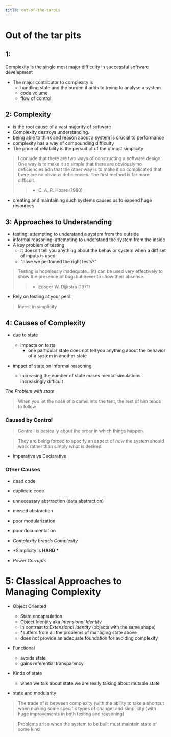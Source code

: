 ```yaml
---
title: out-of-the-tarpis
---
```


# Out of the tar pits

## 1:

Complexity is the single most major difficulty in successful software
develepment

* The major contributor to complexity is
  * handling state and the burden it adds to trying to analyse a system
  * code volume
  * flow of control


## 2: Complexity

* is the root cause of a vast majority of software
* Complexity destroys understanding.
* being able to think and reason about a system is crucial to performance
* complexity has a way of compounding difficulty
* The price of reliability is the persuit of of the utmost simplicity


> I conlude that there are two ways of constructing a software design: One way
> is to make it so simple that there are obviously no deficiencies adn that the
> other way is to make it so complicated that there are no obvious deficiencies.
> The first method is far more difficult.
>> - C. A. R. Hoare (1980)

* creating and maintaining such systems causes us to expend huge resources


## 3: Approaches to Understanding

* testing: attempting to understand a system from the outside
* informal reasoning: attempting to understand the system from the inside
* A key problem of testing
  * it doesn't tell you anything about the behavior system when a diff set of
    inputs is used
  * "have we perfomed the right tests?"


> Testing is hopelessly inadequate...(it) can be used very effectively to show
> the presence of bugsbut never to show their absense.
>> - Edsger W. Dijkstra (1971)

* Rely on testing at your peril.

> Invest in simplicity

## 4: Causes of Complexity

* due to state
  * impacts on tests
    * one particular state does not tell you anything about the behavior of a
      system in another state

* impact of state on informal reasoning
  * increasing the number of state makes mental simulations increasingly difficult

*The Problem with state*

> When you let the nose of a camel into the tent, the rest of him tends to follow

### Caused by Control

> Controll is basically about the order in which things happen.

> They are being forced to specify an aspect of *how* the system should work
> rather than simply *what* is desired.

* Imperative vs Declarative

### Other Causes

* dead code
* duplicate code
* unnecessary abstraction (data abstraction)
* missed abstraction
* poor modularization
* poor documentation


* *Complexity breads Complexity*
* *Simplicity is **HARD** *
* *Power Corrupts*

# 5: Classical Approaches to Managing Complexity

* Object Oriented
  * State encapsulation
  * Object Identity aka *Intensional Identity*
  * in contrast to *Extensional Identity* (objects with the same shape)
  * *suffers from all the problems of managing state above
  * does not provide an adequate foundation for avoiding complexity

* Functional
  * avoids state
  * gains referential transparency


* Kinds of state
  * when we talk about state we are really talking about mutable state


* state and modularity

> The trade of is between complexity (with the ability to take a shortcut when
> making some specific types of change) and simplicity (with huge improvements in
> both testing and reasoning)

> Problems arise when the system to be built must maintain state of some kind


